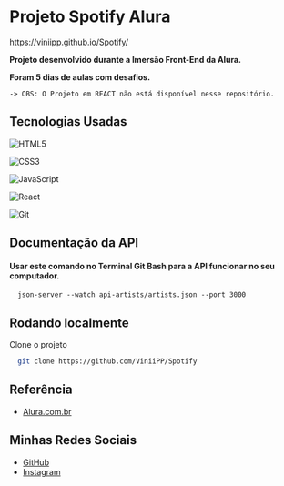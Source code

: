 
# Projeto Spotify Alura
https://viniipp.github.io/Spotify/

**Projeto desenvolvido durante a Imersão Front-End da Alura.**

**Foram 5 dias de aulas com desafios.**

 ```-> OBS: O Projeto em REACT não está disponível nesse repositório. ```


## Tecnologias Usadas

![HTML5](https://img.shields.io/badge/HTML5-E34F26?style=for-the-badge&logo=html5&logoColor=white)

![CSS3](https://img.shields.io/badge/CSS3-1572B6?style=for-the-badge&logo=css3&logoColor=white)

![JavaScript](https://img.shields.io/badge/JavaScript-F7DF1E?style=for-the-badge&logo=javascript&logoColor=black)

![React](https://img.shields.io/badge/React-20232A?style=for-the-badge&logo=react&logoColor=61DAFB)

![Git](https://img.shields.io/badge/GIT-E44C30?style=for-the-badge&logo=git&logoColor=white)

## Documentação da API

#### Usar este comando no Terminal Git Bash para a API funcionar no seu computador.

```http
  json-server --watch api-artists/artists.json --port 3000
```




## Rodando localmente

Clone o projeto

```bash
  git clone https://github.com/ViniiPP/Spotify
```




## Referência

 - [Alura.com.br](https://www.alura.com.br)



## Minhas Redes Sociais

- [GitHub](https://github.com/ViniiPP)
- [Instagram](https://www.instagram.com/eu_viniipp/)


